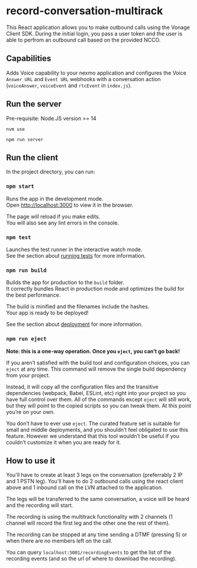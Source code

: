 # record-conversation-multirack

This React application allows you to make outbound calls using the Vonage Client SDK. During the initial login, you pass a user token and the user is able to perfrom an outbound call based on the provided NCCO.

## Capabilities

Adds Voice capability to your nexmo application and configures the Voice `Answer URL` and `Event URL` webhooks with a conversation action (`voiceAnswer`, `voiceEvent` and `rtcEvent` in `index.js`).

## Run the server

Pre-requisite: Node.JS version >= 14

`nvm use`

`npm run server`

## Run the client

In the project directory, you can run:

### `npm start`

Runs the app in the development mode.<br />
Open [http://localhost:3000](http://localhost:3000) to view it in the browser.

The page will reload if you make edits.<br />
You will also see any lint errors in the console.

### `npm test`

Launches the test runner in the interactive watch mode.<br />
See the section about [running tests](https://facebook.github.io/create-react-app/docs/running-tests) for more information.

### `npm run build`

Builds the app for production to the `build` folder.<br />
It correctly bundles React in production mode and optimizes the build for the best performance.

The build is minified and the filenames include the hashes.<br />
Your app is ready to be deployed!

See the section about [deployment](https://facebook.github.io/create-react-app/docs/deployment) for more information.

### `npm run eject`

**Note: this is a one-way operation. Once you `eject`, you can’t go back!**

If you aren’t satisfied with the build tool and configuration choices, you can `eject` at any time. This command will remove the single build dependency from your project.

Instead, it will copy all the configuration files and the transitive dependencies (webpack, Babel, ESLint, etc) right into your project so you have full control over them. All of the commands except `eject` will still work, but they will point to the copied scripts so you can tweak them. At this point you’re on your own.

You don’t have to ever use `eject`. The curated feature set is suitable for small and middle deployments, and you shouldn’t feel obligated to use this feature. However we understand that this tool wouldn’t be useful if you couldn’t customize it when you are ready for it.

## How to use it

You'll have to create at least 3 legs on the conversation (preferrably 2 IP and 1 PSTN leg). You'll have to do 2 outbound calls using the react client above and 1 inbound call on the LVN attached to the application.

The legs will be transferred to the same conversation, a voice will be heard and the recording will start.

The recording is using the multitrack functionality with 2 channels (1 channel will record the first leg and the other one the rest of them).

The recording can be stopped at any time sending a DTMF (pressing 5) or when there are no members left on the call.

You can query `localhost:5001/recordingEvents` to get the list of the recording events (and so the url of where to download the recording).
